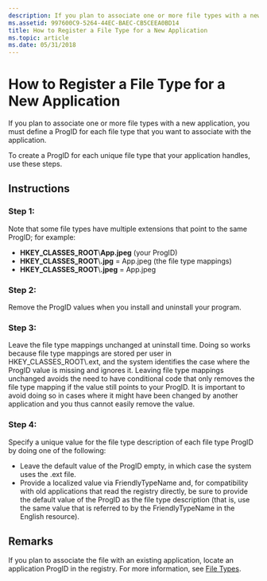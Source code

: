 ```yaml
---
description: If you plan to associate one or more file types with a new application, you must define a ProgID for each file type that you want to associate with the application.
ms.assetid: 997600C9-5264-44EC-BAEC-CB5CEEA0BD14
title: How to Register a File Type for a New Application
ms.topic: article
ms.date: 05/31/2018
---
```


# How to Register a File Type for a New Application

If you plan to associate one or more file types with a new application, you must define a ProgID for each file type that you want to associate with the application.

To create a ProgID for each unique file type that your application handles, use these steps.

## Instructions

### Step 1:

Note that some file types have multiple extensions that point to the same ProgID; for example:

-   **HKEY\_CLASSES\_ROOT**\\**App.jpeg** (your ProgID)
-   **HKEY\_CLASSES\_ROOT**\\**.jpg** = App.jpeg (the file type mappings)
-   **HKEY\_CLASSES\_ROOT**\\**.jpeg** = App.jpeg

### Step 2:

Remove the ProgID values when you install and uninstall your program.

### Step 3:

Leave the file type mappings unchanged at uninstall time. Doing so works because file type mappings are stored per user in HKEY\_CLASSES\_ROOT\\.ext, and the system identifies the case where the ProgID value is missing and ignores it. Leaving file type mappings unchanged avoids the need to have conditional code that only removes the file type mapping if the value still points to your ProgID. It is important to avoid doing so in cases where it might have been changed by another application and you thus cannot easily remove the value.

### Step 4:

Specify a unique value for the file type description of each file type ProgID by doing one of the following:

-   Leave the default value of the ProgID empty, in which case the system uses the .ext file.
-   Provide a localized value via FriendlyTypeName and, for compatibility with old applications that read the registry directly, be sure to provide the default value of the ProgID as the file type description (that is, use the same value that is referred to by the FriendlyTypeName in the English resource).

## Remarks

If you plan to associate the file with an existing application, locate an application ProgID in the registry. For more information, see [File Types](fa-file-types.md).

 

 



